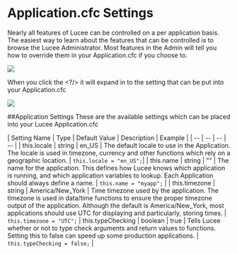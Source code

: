 # Application.cfc Settings

Nearly all features of Lucee can be controlled on a per application basis. The easiest way to learn about the features that can be controlled is to browse the Lucee Administrator. Most features in the Admin will tell you how to override them in your Application.cfc if you choose to.

![](adminsettings.jpg)

When you click the <?/> it will expand in to the setting that can be put into your Application.cfc

![](adminexpanded.jpg)


##Application Settings
These are the available settings which can be placed into your Lucee Application.cfc

| Setting Name | Type | Default Value | Description | Example |
| -- | -- | -- | -- |
| this.locale | string | en_US | The default locale to use in the Application. The locale is used in timezone, currency and other functions which rely on a geographic location. | `this.locale = "en_US";`|
| this.name | string | "" | The name for the application. This defines how Lucee knows which application is running, and which application variables to lookup. Each Application should always define a name. | `this.name = "myapp";` |
| this.timezone | string | America/New_York | Time timezone used by the application. The timezone is used in data/time functions to ensure the proper timezone output of the application. Although the default is America/New_York, most applications should use UTC for displaying and particularly, storing times. | `this.timezone = "UTC";`
| this.typeChecking | boolean | true | Tells Lucee whether or not to type check arguments and return values to functions. Setting this to false can speed up some production applications. | `this.typeChecking = false;` |

